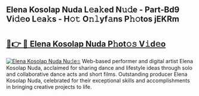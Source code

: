 ## Elena Kosolap Nuda L𝚎a𝚔ed N𝚞𝚍e - Part-Bd9 Vi𝚍𝚎o L𝚎a𝚔s - H𝚘𝚝 O𝚗𝚕yf𝚊ns P𝚑𝚘tos jEKRm

# <h2><a href="http://kfefkkn.oniu.top/?m=Elena+Kosolap+Nuda">🔗👉 🔴 Elena Kosolap Nuda P𝚑ot𝚘𝚜 V𝚒d𝚎o</a></h2>

[![Elena Kosolap Nuda Nu𝚍e𝚜](https://i.imgur.com/0qMVB7G.gif)](http://kfefkkn.oniu.top/?m=Elena+Kosolap+Nuda)
Web-based performer and digital artist Elena Kosolap Nuda, acclaimed for sharing dance and lifestyle ideas through solo and collaborative dance acts and short films. Outstanding producer Elena Kosolap Nuda, celebrated for their exceptional skills and accomplishments in bringing creative projects to life.  
